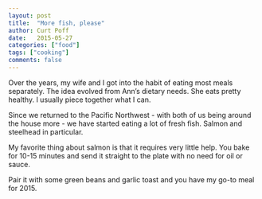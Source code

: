 ```yaml
---
layout: post
title:  "More fish, please"
author: Curt Poff
date:   2015-05-27
categories: ["food"]
tags: ["cooking"]
comments: false
---
```


Over the years, my wife and I got into the habit of eating most meals separately. The idea evolved from Ann’s dietary needs. She eats pretty healthy. I usually piece together what I can. 

<!--more-->

Since we returned to the Pacific Northwest - with both of us being around the house more - we have started eating a lot of fresh fish. Salmon and steelhead in particular.

My favorite thing about salmon is that it requires very little help. You bake for 10-15 minutes and send it straight to the plate with no need for oil or sauce.

Pair it with some green beans and garlic toast and you have my go-to meal for 2015.
